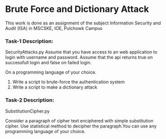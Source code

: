 # Brute Force and Dictionary Attack
This work is done as an assignment of the subject Information Security and Audit (ISA) in MSCSKE, IOE, Pulchowk Campus

### Task-1 Description: 

SecurityAttacks.py
Assume that you have access to an web application to login with username and password. Assume that the api returns true on successfull login and false on failed login.


On a programming language of your choice.
1. Write a script to brute-force the authentication system
2. Write a script to make a dictionary attack


### Task-2 Description: 
SubstitutionCipher.py

Consider a paragraph of cipher text enciphered with simple substitution cipher. Use statistical method to decipher
the paragraph.You can use any programming language of your choice.


